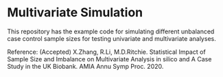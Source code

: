 # Multivariate Simulation
This repository has the example code for simulating different unbalanced case control sample sizes for testing univariate and multivariate analyses. 


Reference: 
(Accepted) X.Zhang, R.Li, M.D.Ritchie. Statistical Impact of Sample Size and Imbalance on Multivariate Analysis in silico and A Case Study in the UK Biobank. AMIA Annu Symp Proc. 2020. 
